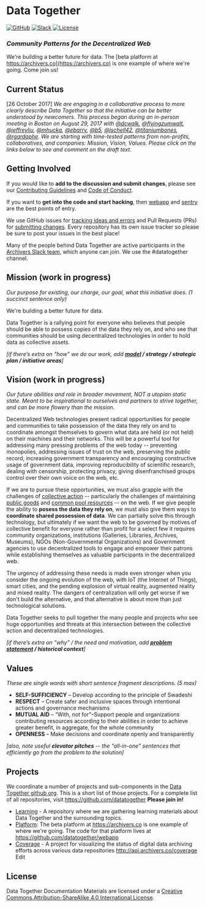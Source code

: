 # Data Together

[![GitHub](https://img.shields.io/badge/project-Data_Together-487b57.svg?style=flat-square)](http://github.com/datatogether)
[![Slack](https://img.shields.io/badge/slack-Archivers-b44e88.svg?style=flat-square)](https://archivers-slack.herokuapp.com/)
[![License](https://img.shields.io/github/license/datatogether/learning.svg?style=flat-square)](./LICENSE)

### <em>Community Patterns for the Decentralized Web</em>

 We're building a better future for data. The [beta platform at https://archivers.co](https://archivers.co) is one example of where we're going. Come join us!

 ## Current Status

[26 October 2017] _We are engaging in a collaborative process to more clearly describe Data Together so that the initiative can be better understood by newcomers. This process began during an in-person meeting in Boston on August 29, 2017 with [@dcwalk](https://github.com/dcwalk), [@flyingzumwalt](https://github.com/flyingzumwalt), [@jeffreyliu](https://github.com/jeffreyliu), [@mhucka](https://github.com/mhucka), [@ebarry](https://github.com/ebarry), [@b5](https://github.com/b5), [@jschell42](https://github.com/jschell42), [@titaniumbones](https://github.com/titaniumbones), [@rgardaphe](https://github.com/rgardaphe). We are starting with time-tested patterns from non-profits, collaboratives, and companies: Mission, Vision, Values. Please click on the links below to see and comment on the draft text._

## Getting Involved

If you would like to **add to the discussion and submit changes**, please see our [Contributing Guidelines](./CONTRIBUTING.md) and [Code of Conduct](https://github.com/datatogether/datatogether/blob/master/CONDUCT.md).

If you want to **get into the code and start hacking**, then [webapp](https://github.com/datatogether/sentry) and [sentry](http://github.com/datatogether/sentry) are the best points of entry.

We use GitHub issues for [tracking ideas and errors](https://github.com/datatogether/datatogether/issues) and Pull Requests (PRs) for [submitting changes](https://github.com/datatogether/datatogether/pulls). Every repository has its own issue tracker so please be sure to post your issues in the best place!

Many of the people behind Data Together are active participants in the [Archivers Slack team](https://archivers-slack.herokuapp.com/), which anyone can join. We use the #datatogether channel.

## Mission (work in progress)

_Our purpose for existing, our charge, our goal, what this initiative does. (1 succinct sentence only)_

We're building a better future for data.

Data Together is a rallying point for everyone who believes that people should be able to possess copies of the data they rely on, and who see that communities should be using decentralized technologies in order to hold data as collective assets.

_[if there’s extra on “how” we do our work, add **[model](/model.md) / strategy / strategic plan / initiative areas**]_

## Vision (work in progress)

_Our future abilities and role in broader movement, NOT a utopian static state. Meant to be inspirational to ourselves and partners to strive together, and can be more flowery than the mission_.

Decentralized Web technologies present radical opportunities for people and communities to take possession of the data they rely on and to coordinate amongst themselves to govern what data are held (or not held) on their machines and their networks. This will be a powerful tool for addressing many pressing problems of the web today  -- preventing monopolies, addressing issues of trust on the web, preserving the public record, increasing government transparency and encouraging constructive usage of government data, improving reproducibility of scientific research, dealing with censorship, protecting privacy, giving disenfranchised groups control over their own voice on the web, etc.

If we are to pursue these opportunities, we must also grapple with the challenges of [collective action](https://en.wikipedia.org/wiki/Collective_action) -- particularly the challenges of maintaining [public goods](https://en.wikipedia.org/wiki/Public_good) and [common pool resources](https://en.wikipedia.org/wiki/Common-pool_resource) -- on the web. If we give people the ability to **posess the data they rely on**, we must also give them ways to **coordinate shared possession of data**.  We can partially solve this through technology, but ultimately if we want the web to be governed by motives of collective benefit for everyone rather than profit for a select few it requires community organizations, institutions (Galleries, Libraries, Archives, Museums), NGOs (Non-Governmental Organizations) and Government agencies to use decentralized tools to engage and empower their patrons while establishing themselves as valuable participants in the decentralized web.

The urgency of addressing these needs is made even stronger when you consider the ongoing evolution of the web, with IoT (the Internet of Things), smart cities, and the pending explosion of virtual reality, augmented reality and mixed reality. The dangers of centralization will only get worse if we don't build the alternative, and that alternative is about more than just technological solutions.

Data Together seeks to pull together the  many people and projects who see huge opportunities and threats at this intersection between the collective action and decentralized technologies.

_[if there’s extra on “why” / the need and motivation, add **[problem statement](/problem.md) / historical context**]_

## Values

_These are single words with short sentence fragment descriptions. (5 max)_

* **SELF-SUFFICIENCY** &ndash; Develop according to the principle of Swadeshi
* **RESPECT** &ndash; Create safer and inclusive spaces through intentional actions and governance mechanisms  
* **MUTUAL AID** &ndash; “With, not for”&ndash;Support people and organizations contributing resources according to their abilities in order to achieve greater benefit, in aggregate, for the whole community  
* **OPENNESS** &ndash; Make decisions and coordinate openly and transparently  

_[also, note useful **elevator pitches** -- the “all-in-one” sentences that efficiently go from the problem to the solution]_

## Projects

We coordinate a number of projects and sub-components in the [Data Together github org](https://github.com/datatogether). This is a short list of those projects. For a complete list of all repositories, visit https://github.com/datatogether **Please join in!**

* [Learning](https://github.com/datatogether/learning) - A repository where we are gathering learning materials about Data Together and the surrounding topics.
* [Platform](https://archivers.co):  The beta platform at https://archivers.co is one example of where we're going. The code for that platform lives at https://github.com/datatogether/webapp
* [Coverage](https://github.com/datatogether/coverage) - A project for visualizing the status of digital data archiving efforts across various data repositories http://api.archivers.co/coverage Edit


## License

<span xmlns:dct="http://purl.org/dc/terms/" property="dct:title">Data Together Documentation Materials</span> are licensed under a <a rel="license" href="http://creativecommons.org/licenses/by-sa/4.0/">Creative Commons Attribution-ShareAlike 4.0 International License</a>.
